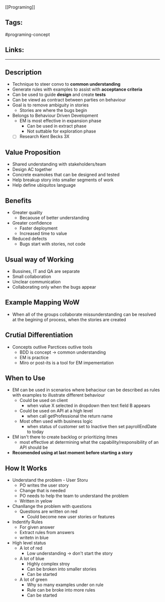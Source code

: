 [[Programing]]

## Tags:
#programing-concept 

## Links:

---

## Description
- Technique to steer convo to **common understanding**
- Generate rules with examples to assist with **acceptance criteria**
- Can be used to guide **design** and create **tests**
- Can be viewd as contract between parties on behaviour
- Goal is to remove ambiguity in stories
	- Stories are where the bugs begin
- Belongs to Behaviour Driven Development
	- EM is most effective in expansion phase
		- Can be used in extract phase
		- Not suttable for exploration phase
	- [ ] Research Kent Becks 3X

## Value Proposition
- Shared understanding with stakeholders/team
- Design AC together
- Concrete examokes that can be designed and tested
- Help breakup story into smaller segments of work
- Help define ubiquitos language

## Benefits
- Greater quality
	- Becaouse of better understanding
- Greater confidence
	- Faster deployment
	- Increased time to value
- Reduced defects
	- Bugs start with stories, not code

## Usual way of Working
- Bussines, IT and QA are separate
- Small collaboration
- Unclear communication
- Collaborating only when the bugs appear

## Example Mapping WoW
- When all of the groups collaborate missunderstanding can be resolved at the begining of process, when the stories are created

## Crutial Differentiation
- Concepts outlive Parctices outlive tools
	- BDD is concept -> common understanding
	- EM is practice
	- Miro or post-its is a tool for EM impementation

## When to Use
- EM can be used in scenarios where behaciour can be described as rules with examples to illustrate different behaviour
	- Could be used on client
		- when value X selected in dropdown then text field B appears
	- Could be used on API at a high level
		- when call getProfessional the return name
	- Most often used with business logic
		- when status of customer set to Inactive then set payrollEndDate to today
- EM isn't there to create backlog or prioritizing itmes
	- most effective at determining what the capability/responsibility of an API should be
- **Recomended using at last moment before starting a story**

## How It Works
- Understand the problem - User Storu
	- PO writes the user story
	- Change that is needed
	- PO needs to help the team to understand the problem
	- Written in yelow
- Chanllange the problem with questions
	- Questions are written on red
		- Could become new user stories or features
- Indentify Rules
	- For given answer
	- Extract rules from answers
	- writetn in blue
- High level status
	- A lot of red
		- Low understanding -> don't start the story
	- A lot of blue
		- Highly complex stroy
		- Can be broken into smaller stories
		- Can be started
	- A lot of green
		- Why so many examples under on rule
		- Rule can be broke into more rules
		- Can be started